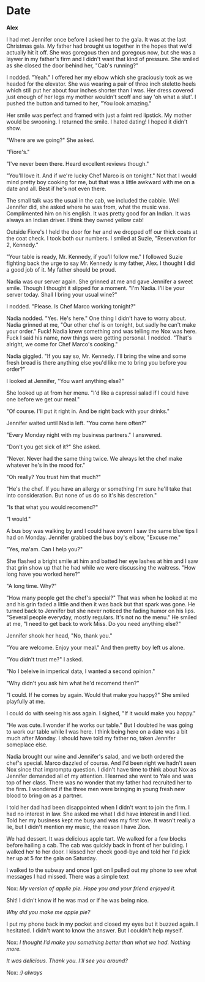 # Date

**Alex**

I had met Jennifer once before I asked her to the gala.  It was at the last Christmas gala.  My father had brought us together in the hopes that we'd actually hit it off.  She was goregous then and goregous now, but she was a laywer in my father's firm and I didn't want that kind of pressure.  She smiled as she closed the door behind her, "Cab's running?"

I nodded.  "Yeah."  I offered her my elbow which she graciously took as we headed for the elevator.  She was wearing a pair of three inch steletto heels which still put her about four inches shorter than I was.  Her dress covered just enough of her legs my mother wouldn't scoff and say 'oh what a slut'.  I pushed the button and turned to her, "You look amazing."

Her smile was perfect and framed with just a faint red lipstick.  My mother would be swooning.  I returned the smile.  I hated dating!  I hoped it didn't show.

"Where are we going?"  She asked.

"Fiore's."

"I've never been there.  Heard excellent reviews though."

"You'll love it.  And if we're lucky Chef Marco is on tonight."  Not that I would mind pretty boy cooking for me, but that was a little awkward with me on a date and all.   Best if he's not even there.

The small talk was the usual in the cab, we included the cabbie.  Well Jennifer did, she asked where he was from, what the music was.  Complimented him on his english.  It was pretty good for an Indian.  It was always an Indian driver.  I think they owned yellow cab!

Outside Fiore's I held the door for her and we dropped off our thick coats at the coat check.  I took both our numbers.  I smiled at Suzie, "Reservation for 2, Kennedy."

"Your table is ready, Mr. Kennedy, if you'll follow me."  I followed Suzie fighting back the urge to say Mr. Kennedy is my father, Alex.  I thought I did a good job of it.  My father should be proud.

Nadia was our server again.  She grinned at me and gave Jennifer a sweet smile.  Though I thought it slipped for a moment.  "I'm Nadia.  I'll be your server today.  Shall I bring your usual wine?"

I nodded.  "Please.  Is Chef Marco working tonight?"

Nadia nodded.  "Yes.  He's here."  One thing I didn't have to worry about.  Nadia grinned at me, "Our other chef is on tonight, but sadly he can't make your order."  Fuck!  Nadia knew something and was telling me Nox was here.  Fuck I said his name, now things were getting personal.  I nodded.  "That's alright, we come for Chef Marco's cooking."

Nadia giggled.  "If you say so, Mr. Kennedy.  I'll bring the wine and some fresh bread is there anything else you'd like me to bring you before you order?"

I looked at Jennifer, "You want anything else?"

She looked up at from her menu.  "I'd like a capressi salad if I could have one before we get our meal."

"Of course.  I'll put it right in.  And be right back with your drinks."

Jennifer waited until Nadia left.  "You come here often?"

"Every Monday night with my business partners."  I answered.

"Don't you get sick of it?"  She asked.

"Never.  Never had the same thing twice.  We always let the chef make whatever he's in the mood for."

"Oh really?  You trust him that much?"

"He's the chef.  If you have an allergy or something I'm sure he'll take that into consideration.  But none of us do so it's his descretion."

"Is that what you would recomend?"

"I would."

A bus boy was walking by and I could have sworn I saw the same blue tips I had on Monday.  Jennifer grabbed the  bus boy's elbow, "Excuse me."

"Yes, ma'am.  Can I help you?"

She flashed a bright smile at him and batted her eye lashes at him and I saw that grin show up that he had while we were discussing the waitress.  "How long have you worked here?"

"A long time.  Why?"

"How many people get the chef's special?"  That was when he looked at me and his grin faded a little and then it was back but that spark was gone.  He turned back to Jennifer but she never noticed the fading humor on his lips.  "Several people everyday, mostly regulars.  It's not no the menu."  He smiled at me, "I need to get back to work Miss.  Do you need anything else?"

Jennifer shook her head, "No, thank you."

"You are welcome.  Enjoy your meal."  And then pretty boy left us alone.

"You didn't trust me?" I asked.

"No I beleive in imperical data, I wanted a second opinion."

"Why didn't you ask him what he'd recomend then?"

"I could.  If he comes by again.  Would that make you happy?"  She smiled playfully at me.

I could do with seeing his ass again.  I sighed, "If it would make you happy."

"He was cute.  I wonder if he works our table."  But I doubted he was going to work our table while I was here.  I think being here on a date was a bit much after Monday.  I should have told my father no, taken Jennifer someplace else.

Nadia brought our wine and Jennifer's salad, and we both ordered the chef's special.  Marco dazzled of course.  And I'd been right we hadn't seen Nox since that impromptu question.  I didn't have time to think about Nox as Jennifer demanded all of my attention.  I learned she went to Yale and was top of her class.  There was no wonder that my father had recruited her to the firm.  I wondered if the three men were bringing in young fresh new blood to bring on as a partner.

I told her dad had been disappointed when I didn't want to join the firm.  I had no interest in law.  She asked me what I did have interest in and I lied.  Told her my business kept me busy and was my first love.  It wasn't really a lie, but I didn't mention my music, the reason I have Zion.

We had dessert.  It was delicious apple tart.  We walked for a few blocks before hailing a cab.  The cab was quickly back in front of her building.  I walked her to her door.  I kissed her cheek good-bye and told her I'd pick her up at 5 for the gala on Saturday.

I walked to the subway and once I got on I pulled out my phone to see what messages I had missed.  There was a simple text

Nox: _My version of applie pie.  Hope you and your friend enjoyed it._

Shit!  I didn't know if he was mad or if he was being nice.

_Why did you make me apple pie?_

I put my phone back in my pocket and closed my eyes but it buzzed again.  I hesitated. I didn't want to know the answer.  But I couldn't help myself.

Nox: _I thought I'd make you something better than what we had.  Nothing more._

_It was delicious.  Thank you. I'll see you around?_

Nox: _:) always_